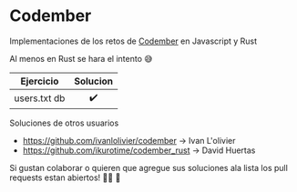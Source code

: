 # Codember 

Implementaciones de los retos de [Codember](https://codember.dev/) en Javascript y Rust

Al menos en Rust se hara el intento :sweat_smile: 


|   Ejercicio  |            Solucion          |
|      :-:     | :-:                          |                              
| users.txt db | :heavy_check_mark:           |



Soluciones de otros usuarios


* https://github.com/ivanlolivier/codember -> Ivan L'olivier 
* https://github.com/ikurotime/codember_rust -> David Huertas


Si gustan colaborar o quieren que agregue sus soluciones ala lista los pull requests estan abiertos! :man_technologist: :tada: